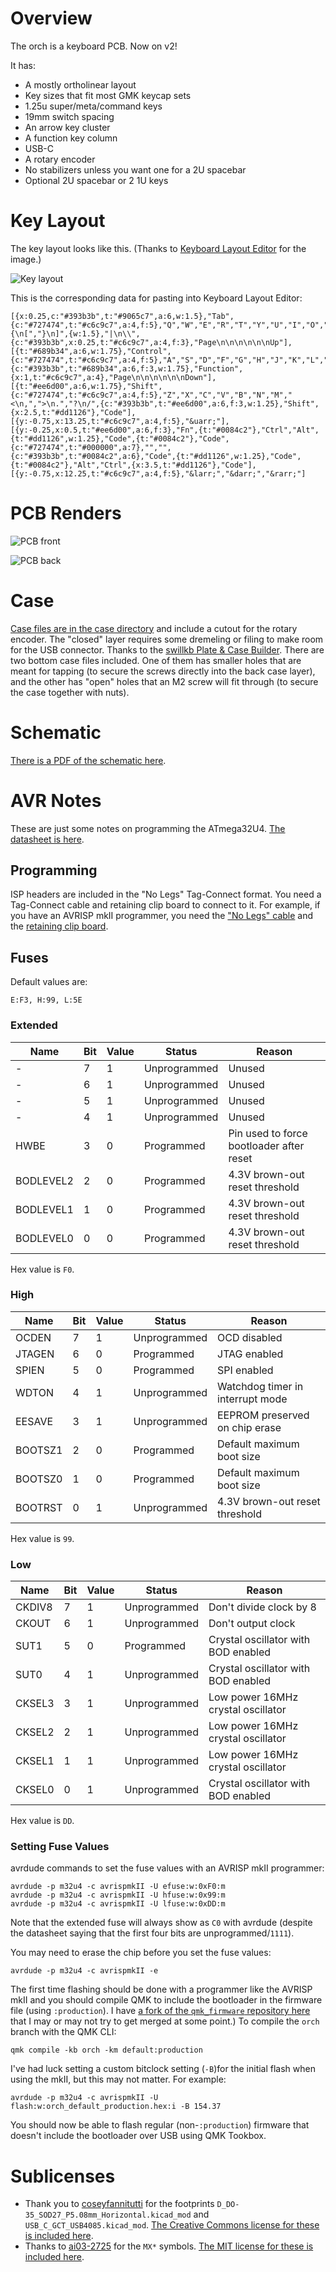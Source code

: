 # Overview

The orch is a keyboard PCB. Now on v2!

It has:

* A mostly ortholinear layout
* Key sizes that fit most GMK keycap sets
* 1.25u super/meta/command keys
* 19mm switch spacing
* An arrow key cluster
* A function key column
* USB-C
* A rotary encoder
* No stabilizers unless you want one for a 2U spacebar
* Optional 2U spacebar or 2 1U keys

# Key Layout

The key layout looks like this. (Thanks to [Keyboard Layout Editor](http://www.keyboard-layout-editor.com/) for the image.)

![Key layout](assets/layout.png)

This is the corresponding data for pasting into Keyboard Layout Editor:

```
[{x:0.25,c:"#393b3b",t:"#9065c7",a:6,w:1.5},"Tab",{c:"#727474",t:"#c6c9c7",a:4,f:5},"Q","W","E","R","T","Y","U","I","O","P","{\n[","}\n]",{w:1.5},"|\n\\",{c:"#393b3b",x:0.25,t:"#c6c9c7",a:4,f:3},"Page\n\n\n\n\n\nUp"],
[{t:"#689b34",a:6,w:1.75},"Control",{c:"#727474",t:"#c6c9c7",a:4,f:5},"A","S","D","F","G","H","J","K","L",":\n;","\"\n'",{c:"#393b3b",t:"#689b34",a:6,f:3,w:1.75},"Function",{x:1,t:"#c6c9c7",a:4},"Page\n\n\n\n\n\nDown"],
[{t:"#ee6d00",a:6,w:1.75},"Shift",{c:"#727474",t:"#c6c9c7",a:4,f:5},"Z","X","C","V","B","N","M","<\n,",">\n.","?\n/",{c:"#393b3b",t:"#ee6d00",a:6,f:3,w:1.25},"Shift",{x:2.5,t:"#dd1126"},"Code"],
[{y:-0.75,x:13.25,t:"#c6c9c7",a:4,f:5},"&uarr;"],
[{y:-0.25,x:0.5,t:"#ee6d00",a:6,f:3},"Fn",{t:"#0084c2"},"Ctrl","Alt",{t:"#dd1126",w:1.25},"Code",{t:"#0084c2"},"Code",{c:"#727474",t:"#000000",a:7},"","",{c:"#393b3b",t:"#0084c2",a:6},"Code",{t:"#dd1126",w:1.25},"Code",{t:"#0084c2"},"Alt","Ctrl",{x:3.5,t:"#dd1126"},"Code"],
[{y:-0.75,x:12.25,t:"#c6c9c7",a:4,f:5},"&larr;","&darr;","&rarr;"]
```

# PCB Renders

![PCB front](assets/front.png)

![PCB back](assets/back.png)

# Case

[Case files are in the case directory](case) and include a cutout for the rotary encoder. The "closed" layer requires some dremeling or filing to make room for the USB connector. Thanks to the [swillkb Plate & Case Builder](http://builder.swillkb.com/). There are two bottom case files included. One of them has smaller holes that are meant for tapping (to secure the screws directly into the back case layer), and the other has "open" holes that an M2 screw will fit through (to secure the case together with nuts).

# Schematic

[There is a PDF of the schematic here](assets/schematic.pdf).

# AVR Notes

These are just some notes on programming the ATmega32U4. [The datasheet is here](http://ww1.microchip.com/downloads/en/DeviceDoc/Atmel-7766-8-bit-AVR-ATmega16U4-32U4_Datasheet.pdf).

## Programming

ISP headers are included in the "No Legs" Tag-Connect format. You need a Tag-Connect cable and retaining clip board to connect to it. For example, if you have an AVRISP mkII programmer, you need the ["No Legs" cable](https://www.tag-connect.com/product/tc2030-idc-nl) and the [retaining clip board](https://www.tag-connect.com/product/tc2030-retaining-clip-board-3-pack).

## Fuses

Default values are:

```
E:F3, H:99, L:5E
```

### Extended

| Name | Bit | Value | Status | Reason |
| --- | --- | --- | --- | --- |
| - | 7 | 1 | Unprogrammed | Unused |
| - | 6 | 1 | Unprogrammed | Unused |
| - | 5 | 1 | Unprogrammed | Unused |
| - | 4 | 1 | Unprogrammed | Unused |
| HWBE | 3 | 0 | Programmed | Pin used to force bootloader after reset |
| BODLEVEL2 | 2 | 0 | Programmed | 4.3V brown-out reset threshold |
| BODLEVEL1 | 1 | 0 | Programmed | 4.3V brown-out reset threshold |
| BODLEVEL0 | 0 | 0 | Programmed | 4.3V brown-out reset threshold |

Hex value is `F0`.

### High

| Name | Bit | Value | Status | Reason |
| --- | --- | --- | --- | --- |
| OCDEN | 7 | 1 | Unprogrammed | OCD disabled |
| JTAGEN | 6 | 0 | Programmed | JTAG enabled |
| SPIEN | 5 | 0 | Programmed | SPI enabled |
| WDTON | 4 | 1 | Unprogrammed | Watchdog timer in interrupt mode |
| EESAVE | 3 | 1 | Unprogrammed | EEPROM preserved on chip erase |
| BOOTSZ1 | 2 | 0 | Programmed | Default maximum boot size |
| BOOTSZ0 | 1 | 0 | Programmed | Default maximum boot size |
| BOOTRST | 0 | 1 | Unprogrammed | 4.3V brown-out reset threshold |

Hex value is `99`.

### Low

| Name | Bit | Value | Status | Reason |
| --- | --- | --- | --- | --- |
| CKDIV8 | 7 | 1 | Unprogrammed | Don't divide clock by 8 |
| CKOUT | 6 | 1 | Unprogrammed | Don't output clock |
| SUT1 | 5 | 0 | Programmed | Crystal oscillator with BOD enabled |
| SUT0 | 4 | 1 | Unprogrammed | Crystal oscillator with BOD enabled |
| CKSEL3 | 3 | 1 | Unprogrammed | Low power 16MHz crystal oscillator |
| CKSEL2 | 2 | 1 | Unprogrammed | Low power 16MHz crystal oscillator |
| CKSEL1 | 1 | 1 | Unprogrammed | Low power 16MHz crystal oscillator |
| CKSEL0 | 0 | 1 | Unprogrammed | Crystal oscillator with BOD enabled |

Hex value is `DD`.

### Setting Fuse Values

avrdude commands to set the fuse values with an AVRISP mkII programmer:

```
avrdude -p m32u4 -c avrispmkII -U efuse:w:0xF0:m
avrdude -p m32u4 -c avrispmkII -U hfuse:w:0x99:m
avrdude -p m32u4 -c avrispmkII -U lfuse:w:0xDD:m
```

Note that the extended fuse will always show as `C0` with avrdude (despite the datasheet saying that the first four bits are unprogrammed/`1111`).

You may need to erase the chip before you set the fuse values:

```
avrdude -p m32u4 -c avrispmkII -e
```

The first time flashing should be done with a programmer like the AVRISP mkII and you should compile QMK to include the bootloader in the firmware file (using `:production`). I have [a fork of the `qmk_firmware` repository here](https://github.com/htpkbs/qmk_firmware/tree/orch) that I may or may not try to get merged at some point.) To compile the `orch` branch with the QMK CLI:

```
qmk compile -kb orch -km default:production
```

I've had luck setting a custom bitclock setting (`-B`)for the initial flash when using the mkII, but this may not matter. For example:

```
avrdude -p m32u4 -c avrispmkII -U flash:w:orch_default_production.hex:i -B 154.37
```

You should now be able to flash regular (non-`:production`) firmware that doesn't include the bootloader over USB using QMK Tookbox.

# Sublicenses

* Thank you to [coseyfannitutti](https://github.com/coseyfannitutti) for the footprints `D_DO-35_SOD27_P5.08mm_Horizontal.kicad_mod` and `USB_C_GCT_USB4085.kicad_mod`. [The Creative Commons license for these is included here](LICENSE.CFTKB).
* Thanks to [ai03-2725](https://github.com/ai03-2725) for the `MX*` symbols. [The MIT license for these is included here](LICENSE.ai03).
